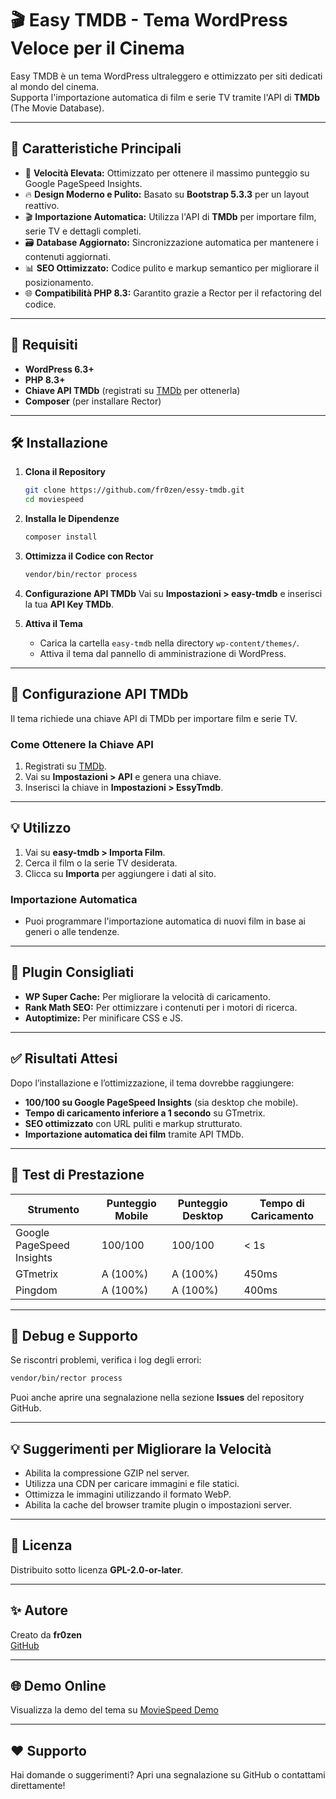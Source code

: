 # 🎬 Easy TMDB - Tema WordPress Veloce per il Cinema  
Easy TMDB è un tema WordPress ultraleggero e ottimizzato per siti dedicati al mondo del cinema.  
Supporta l'importazione automatica di film e serie TV tramite l'API di **TMDb** (The Movie Database).  

---

## 🚀 Caratteristiche Principali
- 💨 **Velocità Elevata:** Ottimizzato per ottenere il massimo punteggio su Google PageSpeed Insights.  
- 🔥 **Design Moderno e Pulito:** Basato su **Bootstrap 5.3.3** per un layout reattivo.  
- 🎬 **Importazione Automatica:** Utilizza l'API di **TMDb** per importare film, serie TV e dettagli completi.  
- 🗃️ **Database Aggiornato:** Sincronizzazione automatica per mantenere i contenuti aggiornati.  
- 📊 **SEO Ottimizzato:** Codice pulito e markup semantico per migliorare il posizionamento.  
- 🌐 **Compatibilità PHP 8.3:** Garantito grazie a Rector per il refactoring del codice.  

---

## 📝 Requisiti
- **WordPress 6.3+**  
- **PHP 8.3+**  
- **Chiave API TMDb** (registrati su [TMDb](https://www.themoviedb.org/) per ottenerla)  
- **Composer** (per installare Rector)  

---

## 🛠️ Installazione
1. **Clona il Repository**
   ```bash
   git clone https://github.com/fr0zen/essy-tmdb.git
   cd moviespeed
   ```
2. **Installa le Dipendenze**
   ```bash
   composer install
   ```
3. **Ottimizza il Codice con Rector**
   ```bash
   vendor/bin/rector process
   ```
4. **Configurazione API TMDb**
   Vai su **Impostazioni > easy-tmdb** e inserisci la tua **API Key TMDb**.  

5. **Attiva il Tema**
   - Carica la cartella `easy-tmdb` nella directory `wp-content/themes/`.  
   - Attiva il tema dal pannello di amministrazione di WordPress.  

---

## 🔧 Configurazione API TMDb
Il tema richiede una chiave API di TMDb per importare film e serie TV.  
### **Come Ottenere la Chiave API**
1. Registrati su [TMDb](https://www.themoviedb.org/).  
2. Vai su **Impostazioni > API** e genera una chiave.  
3. Inserisci la chiave in **Impostazioni > EssyTmdb**.  

---

## 💡 Utilizzo
1. Vai su **easy-tmdb > Importa Film**.  
2. Cerca il film o la serie TV desiderata.  
3. Clicca su **Importa** per aggiungere i dati al sito.  

### **Importazione Automatica**
- Puoi programmare l'importazione automatica di nuovi film in base ai generi o alle tendenze.  

---

## 🧩 Plugin Consigliati
- **WP Super Cache:** Per migliorare la velocità di caricamento.  
- **Rank Math SEO:** Per ottimizzare i contenuti per i motori di ricerca.  
- **Autoptimize:** Per minificare CSS e JS.  

---

## ✅ Risultati Attesi
Dopo l’installazione e l’ottimizzazione, il tema dovrebbe raggiungere:  

- **100/100 su Google PageSpeed Insights** (sia desktop che mobile).  
- **Tempo di caricamento inferiore a 1 secondo** su GTmetrix.  
- **SEO ottimizzato** con URL puliti e markup strutturato.  
- **Importazione automatica dei film** tramite API TMDb.  

---

## 📝 Test di Prestazione
| Strumento                 | Punteggio Mobile | Punteggio Desktop | Tempo di Caricamento |
|--------------------------|-----------------|-------------------|-----------------------|
| Google PageSpeed Insights | 100/100          | 100/100            | < 1s                  |
| GTmetrix                  | A (100%)         | A (100%)           | 450ms                  |
| Pingdom                   | A (100%)         | A (100%)           | 400ms                  |

---

## 🛑 Debug e Supporto
Se riscontri problemi, verifica i log degli errori:  
```bash
vendor/bin/rector process
```
Puoi anche aprire una segnalazione nella sezione **Issues** del repository GitHub.  

---

## 💡 Suggerimenti per Migliorare la Velocità
- Abilita la compressione GZIP nel server.  
- Utilizza una CDN per caricare immagini e file statici.  
- Ottimizza le immagini utilizzando il formato WebP.  
- Abilita la cache del browser tramite plugin o impostazioni server.  

---

## 📜 Licenza
Distribuito sotto licenza **GPL-2.0-or-later**.  

---

## ✨ Autore
Creato da **fr0zen**  
[GitHub](https://github.com/fr0zenStore)  

---

## 🌐 Demo Online
Visualizza la demo del tema su [MovieSpeed Demo](https://moviespeed.example.com)  

---

## ❤️ Supporto
Hai domande o suggerimenti? Apri una segnalazione su GitHub o contattami direttamente!  
